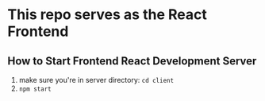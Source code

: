 # This repo serves as the React Frontend

## How to Start Frontend React Development Server

1. make sure you're in server directory: `cd client`
1. `npm start`
